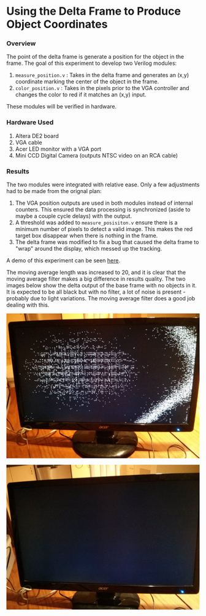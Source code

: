 # Using the Delta Frame to Produce Object Coordinates
### Overview
The point of the delta frame is generate a position for the object in the frame. The goal of this experiment to develop two Verilog modules:

1. `measure_position.v` : Takes in the delta frame and generates an (x,y) coordinate marking the center of the object in the frame.
2. `color_position.v` : Takes in the pixels prior to the VGA controller and changes the color to red if it matches an (x,y) input.

These modules will be verified in hardware.

### Hardware Used
1.  Altera DE2 board
2.  VGA cable
3.  Acer LED monitor with a VGA port
4.  Mini CCD Digital Camera (outputs NTSC video on an RCA cable)


### Results

The two modules were integrated with relative ease. Only a few adjustments had to be made from the orignal plan:

1. The VGA position outputs are used in both modules instead of internal counters. This ensured the data processing is synchronized (aside to maybe a couple cycle delays) with the output. 
2. A threshold was added to `measure_posisiton.v` ensure there is a minimum number of pixels to detect a valid image. This makes the red target box disappear when there is nothing in the frame.
3. The delta frame was modified to fix a bug that caused the delta frame to "wrap" around the display, which messed up the tracking.

A demo of this experiment can be seen [here](https://www.youtube.com/watch?v=8xPpoj7ziko).

The moving average length was increased to 20, and it is clear that the moving average filter makes a big difference in results quality. The two images below show the delta output of the base frame with no objects in it. It is expected to be all black but with no filter, a lot of noise is present - probably due to light variations. The moving average filter does a good job dealing with this.

![image](../../doc/images/base_no_filter.jpg)

![image](../../doc/images/base_filter_20.jpg)
